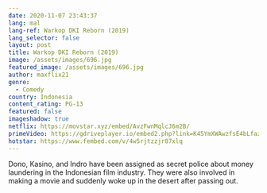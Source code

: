 ```yaml
---
date: 2020-11-07 23:43:37
lang: mal
lang-ref: Warkop DKI Reborn (2019)
lang_selector: false
layout: post
title: Warkop DKI Reborn (2019)
image: /assets/images/696.jpg
featured_image: /assets/images/696.jpg
author: maxflix21
genre:
  - Comedy
country: Indonesia
content_rating: PG-13
featured: false
imageshadow: true
netflix: https://movstar.xyz/embed/AvzFwnMqlcJ6m2B/
primeVideo: https://gdriveplayer.io/embed2.php?link=K45YmXWAwzfsE4bLfazA%252FQoJ5b8rA1UQnUlEDFU9k0d0IFswpcB2OidetcIXYWJ6of2ZdHVdljA%252FHxwPXspisMhH1GNhVa0UsiJGivA8WJUzYHDpQgzo2rVtbamONYdvCvKd%252FvyicqrHZhq45lOs4ZslnEXwY1gDM6RFAAYXWaAMglVYgIhOome7wg%252BY5Oqxc%253D
hotstar: https://www.fembed.com/v/4w5rjtzzjr87xlq
---
```

Dono, Kasino, and Indro have been assigned as secret police about money laundering in the Indonesian film industry. They were also involved in making a movie and suddenly woke up in the desert after passing out.